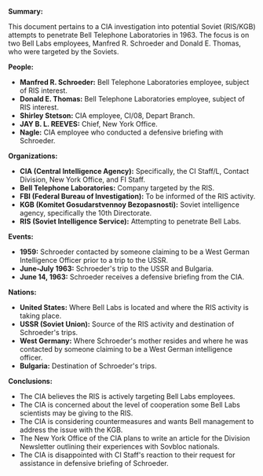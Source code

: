 **Summary:**

This document pertains to a CIA investigation into potential Soviet (RIS/KGB) attempts to penetrate Bell Telephone Laboratories in 1963. The focus is on two Bell Labs employees, Manfred R. Schroeder and Donald E. Thomas, who were targeted by the Soviets.

**People:**

*   **Manfred R. Schroeder:** Bell Telephone Laboratories employee, subject of RIS interest.
*   **Donald E. Thomas:** Bell Telephone Laboratories employee, subject of RIS interest.
*   **Shirley Stetson:** CIA employee, CI/08, Depart Branch.
*   **JAY B. L. REEVES:** Chief, New York Office.
*   **Nagle:** CIA employee who conducted a defensive briefing with Schroeder.

**Organizations:**

*   **CIA (Central Intelligence Agency):** Specifically, the CI Staff/L, Contact Division, New York Office, and FI Staff.
*   **Bell Telephone Laboratories:** Company targeted by the RIS.
*   **FBI (Federal Bureau of Investigation):** To be informed of the RIS activity.
*   **KGB (Komitet Gosudarstvennoy Bezopasnosti):** Soviet intelligence agency, specifically the 10th Directorate.
*   **RIS (Soviet Intelligence Service):** Attempting to penetrate Bell Labs.

**Events:**

*   **1959:** Schroeder contacted by someone claiming to be a West German Intelligence Officer prior to a trip to the USSR.
*   **June-July 1963:** Schroeder's trip to the USSR and Bulgaria.
*   **June 14, 1963:** Schroeder receives a defensive briefing from the CIA.

**Nations:**

*   **United States:** Where Bell Labs is located and where the RIS activity is taking place.
*   **USSR (Soviet Union):** Source of the RIS activity and destination of Schroeder's trips.
*   **West Germany:** Where Schroeder's mother resides and where he was contacted by someone claiming to be a West German intelligence officer.
*   **Bulgaria:** Destination of Schroeder's trips.

**Conclusions:**

*   The CIA believes the RIS is actively targeting Bell Labs employees.
*   The CIA is concerned about the level of cooperation some Bell Labs scientists may be giving to the RIS.
*   The CIA is considering countermeasures and wants Bell management to address the issue with the KGB.
*   The New York Office of the CIA plans to write an article for the Division Newsletter outlining their experiences with Sovbloc nationals.
*   The CIA is disappointed with CI Staff's reaction to their request for assistance in defensive briefing of Schroeder.
